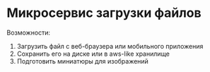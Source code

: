 # Микросервис загрузки файлов

Возможности:

1. Загрузить файл с веб-браузера или мобильного приложения
2. Сохранить его на диске или в aws-like хранилище
3. Подготовить миниатюры для изображений
